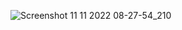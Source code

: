 ![Screenshot 11 11 2022 08-27-54_210](https://user-images.githubusercontent.com/79450629/201277464-08ea802d-5462-4adb-999e-6145a9cd2f34.png)
